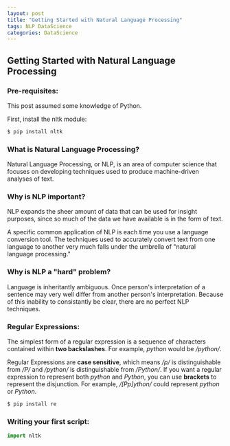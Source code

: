 ```yaml
---
layout: post
title: "Getting Started with Natural Language Processing"
tags: NLP DataScience
categories: DataScience
---
```


<h2> Getting Started with Natural Language Processing </h2>

<h3> Pre-requisites: </h3>

This post assumed some knowledge of Python.

First, install the nltk module:

``` bash
$ pip install nltk
```
<h3> What is Natural Language Processing? </h3>

Natural Language Processing, or NLP, is an area of computer science that focuses on developing techniques used to produce machine-driven analyses of text.

<h3> Why is NLP important? </h3>

NLP expands the sheer amount of data that can be used for insight purposes, since so much of the data we have available is in the form of text.

A specific common application of NLP is each time you use a language conversion tool. The techniques used to accurately convert text from one language to another very much falls under the umbrella of "natural language processing."

<h3> Why is NLP a "hard" problem? </h3>

Language is inheritantly ambiguous. Once person's interpretation of a sentence may very well differ from another person's interpretation. Because of this inability to consistantly be clear, there are no perfect NLP techniques. 

<h3> Regular Expressions: </h3>

The simplest form of a regular expression is a sequence of characters contained within <b>two backslashes</b>. For example, <i>python</i> would be <i>/python/</i>. 

Regular Expressions are <b>case sensitive</b>, which means <i>/p/</i> is distinguishable from <i>/P/</i> and <i>/python/</i> is distinguishable from <i>/Python/</i>. If you want a regular expression to represent both <i>python</i> and <i>Python</i>, you can use <b>brackets</b> to represent the disjunction. For example, <i>/[Pp]ython/</i> could represent <i>python</i> or <i>Python</i>.

``` bash
$ pip install re
```

<h3> Writing your first script: </h3>

``` python
import nltk
```
